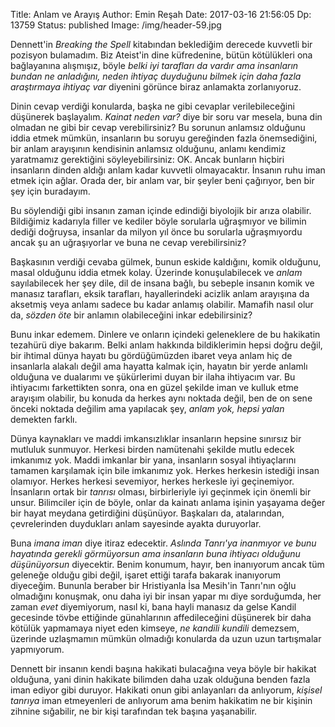 Title: Anlam ve Arayış
Author: Emin Reşah
Date:  2017-03-16 21:56:05
Dp: 13759
Status: published
Image: /img/header-59.jpg

Dennett'in *Breaking the Spell* kitabından beklediğim derecede kuvvetli bir
pozisyon bulamadım. Biz Ateist'in dine küfredenine, bütün kötülükleri ona
bağlayanına alışmışız, böyle *belki iyi tarafları da vardır ama insanların
bundan ne anladığını, neden ihtiyaç duyduğunu bilmek için daha fazla araştırmaya
ihtiyaç var* diyenini görünce biraz anlamakta zorlanıyoruz.

Dinin cevap verdiği konularda, başka ne gibi cevaplar verilebileceğini düşünerek
başlayalım. *Kainat neden var?* diye bir soru var mesela, buna din olmadan ne
gibi bir cevap verebilirsiniz? Bu sorunun anlamsız olduğunu iddia etmek mümkün,
insanların bu soruyu gereğinden fazla önemsediğini, bir anlam arayışının
kendisinin anlamsız olduğunu, anlamı kendimiz yaratmamız gerektiğini
söyleyebilirsiniz: OK. Ancak bunların hiçbiri insanların dinden aldığı anlam
kadar kuvvetli olmayacaktır. İnsanın ruhu iman etmek için ağlar. Orada der, bir
anlam var, bir şeyler beni çağırıyor, ben bir şey için buradayım.

Bu söylendiği gibi insanın zaman içinde edindiği biyolojik bir arıza
olabilir. Bildiğimiz kadarıyla filler ve kediler böyle sorularla uğraşmıyor ve
bilimin dediği doğruysa, insanlar da milyon yıl önce bu sorularla uğraşmıyordu
ancak şu an uğraşıyorlar ve buna ne cevap verebilirsiniz?

Başkasının verdiği cevaba gülmek, bunun eskide kaldığını, komik olduğunu, masal
olduğunu iddia etmek kolay. Üzerinde konuşulabilecek ve *anlam* sayılabilecek
her şey dile, dil de insana bağlı, bu sebeple insanın komik ve manasız
tarafları, eksik tarafları, hayallerindeki acizlik anlam arayışına da aksetmiş
veya anlamı sadece bu kadar anlamış olabilir. Mamafih nasıl olur da, *sözden
öte* bir anlamın olabileceğini inkar edebilirsiniz?

Bunu inkar edemem. Dinlere ve onların içindeki geleneklere de bu hakikatin
tezahürü diye bakarım. Belki anlam hakkında bildiklerimin hepsi doğru değil, bir
ihtimal dünya hayatı bu gördüğümüzden ibaret veya anlam hiç de insanlarla
alakalı değil ama hayatta kalmak için, hayatın bir yerde anlamlı olduğuna ve
dualarımı ve şükürlerimi duyan bir ilaha ihtiyacım var. Bu ihtiyacımı
farkettikten sonra, ona en güzel şekilde iman ve kulluk etme arayışım olabilir,
bu konuda da herkes aynı noktada değil, ben de on sene önceki noktada değilim
ama yapılacak şey, *anlam yok, hepsi yalan* demekten farklı.

Dünya kaynakları ve maddi imkansızlıklar insanların hepsine sınırsız bir
mutluluk sunmuyor. Herkesi birden namütenahi şekilde mutlu edecek imkanımız
yok. Maddi imkanlar bir yana, insanların sosyal ihtiyaçlarını tamamen karşılamak
için bile imkanımız yok. Herkes herkesin istediği insan olamıyor. Herkes herkesi
sevemiyor, herkes herkesle iyi geçinemiyor. İnsanların ortak bir *tanrısı*
olması, birbirleriyle iyi geçinmek için önemli bir unsur. Bilimciler için de
böyle, onlar da kainatı anlama işinin yaşayama değer bir hayat meydana
getirdiğini düşünüyor. Başkaları da, atalarından, çevrelerinden duydukları anlam
sayesinde ayakta duruyorlar.

Buna *imana iman* diye itiraz edecektir. *Aslında Tanrı'ya inanmıyor ve bunu
hayatında gerekli görmüyorsun ama insanların buna ihtiyacı olduğunu
düşünüyorsun* diyecektir. Benim konumum, hayır, ben inanıyorum ancak tüm
geleneğe olduğu gibi değil, işaret ettiği tarafa bakarak inanıyorum
diyeceğim. Bununla beraber bir Hristiyanla İsa Mesih'in Tanrı'nın oğlu
olmadığını konuşmak, onu daha iyi bir insan yapar mı diye sorduğumda, her zaman
*evet* diyemiyorum, nasıl ki, bana hayli manasız da gelse Kandil gecesinde tövbe
ettiğinde günahlarının affedileceğini düşünerek bir daha kötülük yapmamaya niyet
eden kimseye, *ne kandili kundili* demezsem, üzerinde uzlaşmamın mümkün olmadığı
konularda da uzun uzun tartışmalar yapmıyorum.

Dennett bir insanın kendi başına hakikati bulacağına veya böyle bir hakikat
olduğuna, yani dinin hakikate bilimden daha uzak olduğuna benden fazla iman
ediyor gibi duruyor. Hakikati onun gibi anlayanları da anlıyorum, *kişisel
tanrıya* iman etmeyenleri de anlıyorum ama benim hakikatim ne bir kişinin
zihnine sığabilir, ne bir kişi tarafından tek başına yaşanabilir.

